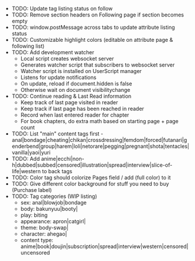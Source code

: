 - TODO: Update tag listing status on follow
- TODO: Remove section headers on Following page if section becomes empty
- TODO: window.postMessage across tabs to update attribute listing status
- TODO: Customizable highlight colors (editable on attribute page & following list)
- TODO: Add development watcher
  * Local script creates websocket server
  * Generates watcher script that subscribers to websocket server
  * Watcher script is installed on UserScript manager
  * Listens for update notifications
  * On update, reload if document.hidden is false
  * Otherwise wait on document visibilitychange
- TODO: Continue reading & Last Read information
  * Keep track of last page visited in reader
  * Keep track if last page has been reached in reader
  * Record when last entered reader for chapter
  * For book chapters, do extra math based on starting page + page count
- TODO: List "main" content tags first - anal|bondage|cheating|chikan|crossdressing|femdom|forced|futanari|genderbend|group|harem|loli|netorare|pegging|pregnant|shota|tentacles|vanilla|yaoi|yuri
- TODO: Add anime|ecchi|non-h|dubbed|subbed|censored|illustration|spread|interview|slice-of-life|western to back tags
- TODO: Color tag should colorize Pages field / add (full color) to it
- TODO: Give different color background for stuff you need to buy (Purchase label)
- TODO: Tag categories (WIP listing)
  * sex: anal|blowjob|bondage
  * body: bakunyuu|booty|
  * play: biting
  * appearance: apron|catgirl|
  * theme: body-swap|
  * character: ahegao|
  * content type: anime|book|doujin|subscription|spread|interview|western|censored|uncensored